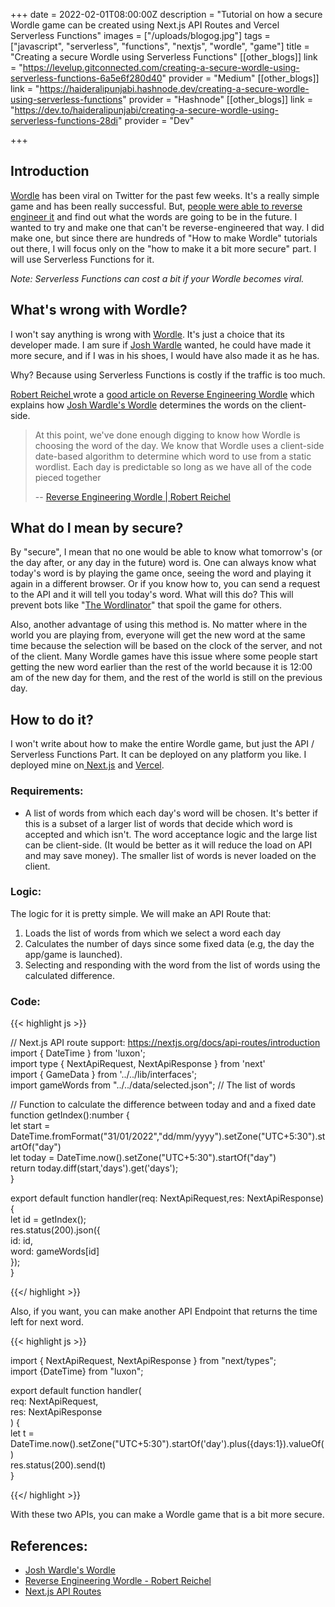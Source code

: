 +++
date = 2022-02-01T08:00:00Z
description = "Tutorial on how a secure Wordle game can be created using Next.js API Routes and Vercel Serverless Functions"
images = ["/uploads/blogog.jpg"]
tags = ["javascript", "serverless", "functions", "nextjs", "wordle", "game"]
title = "Creating a secure Wordle using Serverless Functions"
[[other_blogs]]
link = "https://levelup.gitconnected.com/creating-a-secure-wordle-using-serverless-functions-6a5e6f280d40"
provider = "Medium"
[[other_blogs]]
link = "https://haideralipunjabi.hashnode.dev/creating-a-secure-wordle-using-serverless-functions"
provider = "Hashnode"
[[other_blogs]]
link = "https://dev.to/haideralipunjabi/creating-a-secure-wordle-using-serverless-functions-28di"
provider = "Dev"

+++
## Introduction

[Wordle](https://www.powerlanguage.co.uk/wordle/) has been viral on Twitter for the past few weeks. It's a really simple game and has been really successful. But, [people were able to reverse engineer it](https://reichel.dev/blog/reverse-engineering-wordle.html) and find out what the words are going to be in the future. I wanted to try and make one that can't be reverse-engineered that way. I did make one, but since there are hundreds of "How to make Wordle" tutorials out there, I will focus only on the "how to make it a bit more secure" part. I will use Serverless Functions for it.

_Note: Serverless Functions can cost a bit if your Wordle becomes viral._

## What's wrong with Wordle?

I won't say anything is wrong with [Wordle](https://www.powerlanguage.co.uk/wordle/). It's just a choice that its developer made. I am sure if [Josh Wardle](https://www.powerlanguage.co.uk) wanted, he could have made it more secure, and if I was in his shoes, I would have also made it as he has.

Why? Because using Serverless Functions is costly if the traffic is too much.

[Robert Reichel ](https://reichel.dev/)wrote a [good article on Reverse Engineering Wordle](https://reichel.dev/blog/reverse-engineering-wordle.html) which explains how [Josh Wardle's Wordle](powerlanguage.co.uk/wordle/) determines the words on the client-side.

> At this point, we've done enough digging to know how Wordle is choosing the word of the day. We know that Wordle uses a client-side date-based algorithm to determine which word to use from a static wordlist. Each day is predictable so long as we have all of the code pieced together
>
> \-- [Reverse Engineering Wordle | Robert Reichel](https://reichel.dev/blog/reverse-engineering-wordle.html)

## What do I mean by secure?

By "secure", I mean that no one would be able to know what tomorrow's (or the day after, or any day in the future) word is. One can always know what today's word is by playing the game once, seeing the word and playing it again in a different browser. Or if you know how to, you can send a request to the API and it will tell you today's word. What will this do? This will prevent bots like "[The Wordlinator](https://www.thegamer.com/wordle-twitter-bot-the-wordlinator-spoler/)" that spoil the game for others.

Also, another advantage of using this method is. No matter where in the world you are playing from, everyone will get the new word at the same time because the selection will be based on the clock of the server, and not of the client. Many Wordle games have this issue where some people start getting the new word earlier than the rest of the world because it is 12:00 am of the new day for them, and the rest of the world is still on the previous day.

## How to do it?

I won't write about how to make the entire Wordle game, but just the API / Serverless Functions Part. It can be deployed on any platform you like. I deployed mine on[ Next.js](https://nextjs.org/) and [Vercel](https://vercel.com/).

### Requirements:

- A list of words from which each day's word will be chosen. It's better if this is a subset of a larger list of words that decide which word is accepted and which isn't. The word acceptance logic and the large list can be client-side. (It would be better as it will reduce the load on API and may save money). The smaller list of words is never loaded on the client.

### Logic:

The logic for it is pretty simple. We will make an API Route that:

1. Loads the list of words from which we select a word each day
2. Calculates the number of days since some fixed data (e.g, the day the app/game is launched).
3. Selecting and responding with the word from the list of words using the calculated difference.

### Code:

{{< highlight js >}}

// Next.js API route support: https://nextjs.org/docs/api-routes/introduction  
import { DateTime } from 'luxon';  
import type { NextApiRequest, NextApiResponse } from 'next'  
import { GameData } from '../../lib/interfaces';  
import gameWords from "../../data/selected.json"; // The list of words

// Function to calculate the difference between today and and a fixed date  
function getIndex():number {  
 let start = DateTime.fromFormat("31/01/2022","dd/mm/yyyy").setZone("UTC+5:30").startOf("day")  
 let today = DateTime.now().setZone("UTC+5:30").startOf("day")  
 return today.diff(start,'days').get('days');  
}

export default function handler(req: NextApiRequest,res: NextApiResponse<GameData>) {  
 let id = getIndex();  
 res.status(200).json({  
 id: id,  
 word: gameWords\[id\]  
 });  
}

{{</ highlight >}}

Also, if you want, you can make another API Endpoint that returns the time left for next word.

{{< highlight js >}}

import { NextApiRequest, NextApiResponse } from "next/types";  
import {DateTime} from "luxon";

export default function handler(  
 req: NextApiRequest,  
 res: NextApiResponse<number>  
 ) {  
 let t = DateTime.now().setZone("UTC+5:30").startOf('day').plus({days:1}).valueOf()  
 res.status(200).send(t)  
 }

{{</ highlight >}}

With these two APIs, you can make a Wordle game that is a bit more secure.

## References:

- [Josh Wardle's Wordle](https://www.powerlanguage.co.uk/wordle/)
- [Reverse Engineering Wordle - Robert Reichel](https://reichel.dev/blog/reverse-engineering-wordle.html)
- [Next.js API Routes](https://nextjs.org/docs/api-routes/introduction)